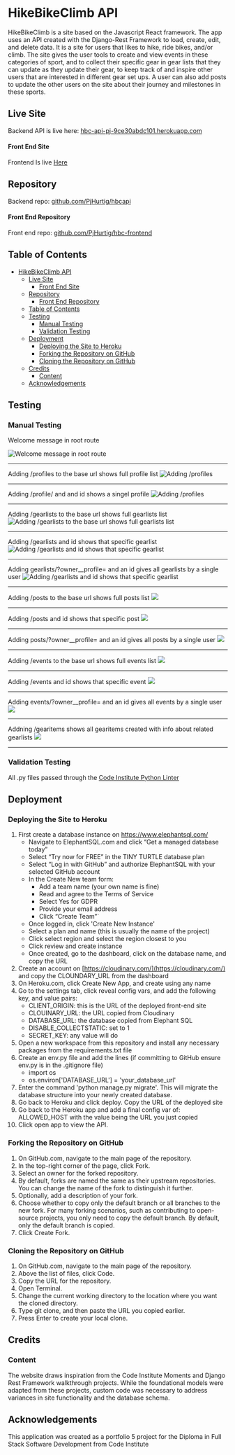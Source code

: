 # HikeBikeClimb API

HikeBikeClimb is a site based on the Javascript React framework. The app uses an API created with the Django-Rest Framework to load, create, edit, and delete data. It is a site for users that likes to hike, ride bikes, and/or climb. The site gives the user tools to create and view events in these categories of sport, and to collect their specific gear in gear lists that they can update as they update their gear, to keep track of and inspire other users that are interested in different gear set ups. A user can also add posts to update the other users on the site about their journey and milestones in these sports.

## Live Site

Backend API is live here: [hbc-api-pj-9ce30abdc101.herokuapp.com](https://hbc-api-pj-9ce30abdc101.herokuapp.com/)

#### Front End Site

Frontend Is live [Here](https://hbc-frontend-pj-5db59e2e946b.herokuapp.com/)

## Repository

Backend repo: [github.com/PjHurtig/hbcapi](https://github.com/PjHurtig/hbcapi)

#### Front End Repository

Front end repo: [github.com/PjHurtig/hbc-frontend](https://github.com/PjHurtig/hbc-frontend)

## Table of Contents

- [HikeBikeClimb API](#hikebikeclimb-api)
  - [Live Site](#live-site)
      - [Front End Site](#front-end-site)
  - [Repository](#repository)
      - [Front End Repository](#front-end-repository)
  - [Table of Contents](#table-of-contents)
  - [Testing](#testing)
    - [Manual Testing](#manual-testing)
    - [Validation Testing](#validation-testing)
  - [Deployment](#deployment)
    - [Deploying the Site to Heroku](#deploying-the-site-to-heroku)
    - [Forking the Repository on GitHub](#forking-the-repository-on-github)
    - [Cloning the Repository on GitHub](#cloning-the-repository-on-github)
  - [Credits](#credits)
    - [Content](#content)
  - [Acknowledgements](#acknowledgements)

## Testing

### Manual Testing

Welcome message in root route

![Welcome message in root route](https://i.imgur.com/jupmCJD.png)

---

Adding /profiles to the base url shows full profile list
![Adding /profiles](https://i.imgur.com/czHmlpM.png)

---

Adding /profile/ and and id shows a singel profile
![Adding /profiles](https://i.imgur.com/YUxW6om.png)

---

Adding /gearlists to the base url shows full gearlists list
![Adding /gearlists to the base url shows full gearlists list](https://i.imgur.com/GEazk5L.png)

---

Adding /gearlists and id shows that specific gearlist
![Adding /gearlists and id shows that specific gearlist](https://i.imgur.com/5ZUC599.png)

---

Adding gearlists/?owner\_\_profile= and an id gives all gearlists by a single user
![Adding /gearlists and id shows that specific gearlist](https://i.imgur.com/ddk9X6B.png)

---

Adding /posts to the base url shows full posts list
![](https://i.imgur.com/c2NmNFD.png)

---

Adding /posts and id shows that specific post
![](https://i.imgur.com/6Z4XlHi.png)

---

Adding posts/?owner\_\_profile= and an id gives all posts by a single user
![](https://i.imgur.com/6eRNz21.png)

---

Adding /events to the base url shows full events list
![](https://i.imgur.com/4jfUNZs.png)

---

Adding /events and id shows that specific event
![](https://i.imgur.com/hivOivA.png)

---

Adding events/?owner\_\_profile= and an id gives all events by a single user
![](https://i.imgur.com/DIJDA1H.png)

---

Addning /gearitems shows all gearitems created with info about related gearlists
![](https://i.imgur.com/bol4VVb.png)

---

### Validation Testing

All .py files passed through the [Code Institute Python Linter](https://pep8ci.herokuapp.com/)

## Deployment

### Deploying the Site to Heroku

1. First create a database instance on <https://www.elephantsql.com/>
   - Navigate to ElephantSQL.com and click “Get a managed database today”
   - Select “Try now for FREE” in the TINY TURTLE database plan
   - Select “Log in with GitHub” and authorize ElephantSQL with your selected GitHub account
   - In the Create New team form:
     - Add a team name (your own name is fine)
     - Read and agree to the Terms of Service
     - Select Yes for GDPR
     - Provide your email address
     - Click “Create Team”`
   - Once logged in, click 'Create New Instance'
   - Select a plan and name (this is usually the name of the project)
   - Click select region and select the region closest to you
   - Click review and create instance
   - Once created, go to the dashboard, click on the database name, and copy the URL
2. Create an account on [https://cloudinary.com/](https://cloudinary.com/) and copy the CLOUNDARY_URL from the dashboard
3. On Heroku.com, click Create New App, and create using any name
4. Go to the settings tab, click reveal config vars, and add the following key, and value pairs:
   - CLIENT_ORIGIN: this is the URL of the deployed front-end site
   - CLOUINARY_URL: the URL copied from Cloudinary
   - DATABASE_URL: the database copied from Elephant SQL
   - DISABLE_COLLECTSTATIC: set to 1
   - SECRET_KEY: any value will do
5. Open a new workspace from this repository and install any necessary packages from the requirements.txt file
6. Create an env.py file and add the lines (if committing to GitHub ensure env.py is in the .gitignore file)
   - import os
   - os.environ['DATABASE_URL'] = 'your_database_url'
7. Enter the command 'python manage.py migrate'. This will migrate the database structure into your newly created database.
8. Go back to Heroku and click deploy. Copy the URL of the deployed site
9. Go back to the Heroku app and add a final config var of: ALLOWED_HOST with the value being the URL you just copied
10. Click open app to view the API.

### Forking the Repository on GitHub

1. On GitHub.com, navigate to the main page of the repository.
2. In the top-right corner of the page, click Fork.
3. Select an owner for the forked repository.
4. By default, forks are named the same as their upstream repositories. You can change the name of the fork to distinguish it further.
5. Optionally, add a description of your fork.
6. Choose whether to copy only the default branch or all branches to the new fork. For many forking scenarios, such as contributing to open-source projects, you only need to copy the default branch. By default, only the default branch is copied.
7. Click Create Fork.

### Cloning the Repository on GitHub

1. On GitHub.com, navigate to the main page of the repository.
2. Above the list of files, click Code.
3. Copy the URL for the repository.
4. Open Terminal.
5. Change the current working directory to the location where you want the cloned directory.
6. Type git clone, and then paste the URL you copied earlier.
7. Press Enter to create your local clone.

## Credits

### Content

The website draws inspiration from the Code Institute Moments and Django Rest Framework walkthrough projects. While the foundational models were adapted from these projects, custom code was necessary to address variances in site functionality and the database schema.

## Acknowledgements

This application was created as a portfolio 5 project for the Diploma in Full Stack Software Development from Code Institute

